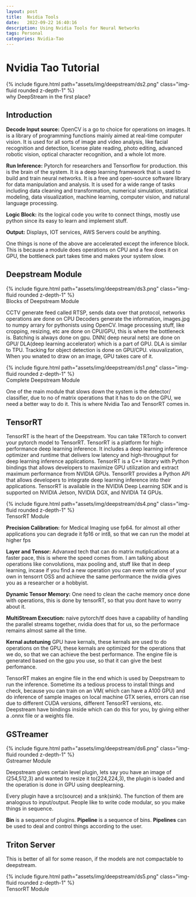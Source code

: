 ```yaml
---
layout: post
title:  Nvidia Tools
date:   2022-09-22 16:40:16
description: Using Nvidia Tools for Neural Networks 
tags: Personal
categories: Nvidia-Tao 
---
```



# Nvidia Tao Tutorial

<div class="row mt-3">
    <div class="col-sm mt-3 mt-md-0">
        {% include figure.html path="assets/img/deepstream/ds2.png" class="img-fluid rounded z-depth-1" %}
    </div>
</div>
<div class="caption">
  why DeepStream in the first place?
</div>


## Introduction
**Decode Input source:**
OpenCV is a go to choice for operations on images. It is a library of programming functions mainly aimed at real-time computer vision. It is used for all sorts of image and video analysis, like facial recognition and detection, license plate reading, photo editing, advanced robotic vision, optical character recognition, and a whole lot more.


**Run Inference:**
Pytorch for researchers and Tensorflow for production. this is the brain of the system. It is a deep learning framework that is used to build and train neural networks. It is a free and open-source software library for data manipulation and analysis. It is used for a wide range of tasks including data cleaning and transformation, numerical simulation, statistical modeling, data visualization, machine learning, computer vision, and natural language processing.


**Logic Block:**
its the logical code you write to connect things, mostly use python since its easy to learn and implement stuff.

**Output:**
Displays, IOT services, AWS Servers could be anything.


One things is none of the above are accelerated except the inference block. This is because a module does operations on CPU and a few does it on GPU, the bottleneck part takes time and makes your system slow.



## Deepstream Module


<div class="row mt-3">
    <div class="col-sm mt-3 mt-md-0">
        {% include figure.html path="assets/img/deepstream/ds3.png" class="img-fluid rounded z-depth-1" %}
    </div>
</div>
<div class="caption">
  Blocks of Deepstream Module
</div>


CCTV generate feed called RTSP, sends data over that protocol, networks operations are done on CPU
Decoders generate the information, images.jpg to numpy arrary for pythonists using OpenCV.
Image processing stuff, like cropping, resizing, etc are done on CPU/GPU, this is where the bottleneck is.
Batching is always done on gpu.
DNN( deep neural nets) are done on GPU/ DLA(deep learning accelerator) which is a part of GPU. DLA is similar to TPU.
Tracking for object detection is done on GPU/CPU.
visuvalization, When you wnated to draw on an image, GPU takes care of it.



<div class="row mt-3">
    <div class="col-sm mt-3 mt-md-0">
        {% include figure.html path="assets/img/deepstream/ds1.png" class="img-fluid rounded z-depth-1" %}
    </div>
</div>
<div class="caption">
  Complete Deepstream Module
</div>


One of the main module that slows down the system is the detector/ classifier, due to no of matrix operations that it has to do on the GPU, we need a better way to do it. This is where Nvidia Tao and TensorRT comes in.



## TensorRT 
TensorRT is the heart of the Deepstream. You can take TRTorch to convert your pytorch model to TensorRT. TensorRT is a platform for high-performance deep learning inference. It includes a deep learning inference optimizer and runtime that delivers low latency and high-throughput for deep learning inference applications. TensorRT is a C++ library with Python bindings that allows developers to maximize GPU utilization and extract maximum performance from NVIDIA GPUs. TensorRT provides a Python API that allows developers to integrate deep learning inference into their applications. TensorRT is available in the NVIDIA Deep Learning SDK and is supported on NVIDIA Jetson, NVIDIA DGX, and NVIDIA T4 GPUs.



<div class="row mt-3">
    <div class="col-sm mt-3 mt-md-0">
        {% include figure.html path="assets/img/deepstream/ds4.png" class="img-fluid rounded z-depth-1" %}
    </div>
</div>
<div class="caption">
    TensorRT Module
</div>


**Precision Calibration:**
for Medical Imaging use fp64.
for almost all other applications you can degrade it fp16 or int8, so that we can run the model at higher fps


**Layer and Tensor:**
Advanxed tech that can do matrix mutiplications at a faster pace, this is where the speed comes from. I am talking about operations like convolutions, max pooling and, stuff like that in deep learning, incase if you find a new operation you can even write one of your own in tensorrt OSS and achieve the same performance the nvidia gives you as a researcher or a hobbyist.


**Dynamic Tensor Memory:**
One need to clean the cache memory once done with operations, this is done by tensorRT, so that you dont have to worry about it.


**MultiStream Execution:**
naive pytorch/tf does have a capability of handling the parallel streams together, nvidia does that for us, so the performace remains almost same all the time.

**Kernal autotuning**
GPU have kernals, these kernals are used to do operations on the GPU, these kernals are optimized for the operations that we do, so that we can achieve the best performance.
The engine file is generated based on the gpu you use, so that it can give the best perfomance. 


TensorRT makes an engine file in the end which is used by Deepstream to run the inference. Sometime its a tedious process to install things and check, because you can train on an VM( which can have a A100 GPU) and do inference of sample images on local machine GTX series, errors can rise due to different CUDA versions, different TensorRT versions, etc. Deepstream have bindings inside which can do this for you, by giving either a .onnx file or a weights file.




## GSTreamer
<div class="row mt-3">
    <div class="col-sm mt-3 mt-md-0">
        {% include figure.html path="assets/img/deepstream/ds6.png" class="img-fluid rounded z-depth-1" %}
    </div>

</div>
<div class="caption">
    Gstreamer Module
</div>

Deepstream gives certain level plugin, lets say you have an image of (254,512,3) and wanted to resize it to(224,224,3), the plugin is loaded and the operation is done in  GPU using deeplearning.


Every plugin have a src(source) and a snk(sink). The function of them are analogous to input/output. People like to write code modular, so you make things in sequence.

**Bin** is a sequence of plugins.
**Pipeline** is a sequence of bins. **Pipelines** can be used to deal and control things according to the user.


## Triton Server
This is better of all for some reason, if the models are not compactable to deepstream.


<div class="row mt-3">
    <div class="col-sm mt-3 mt-md-0">
        {% include figure.html path="assets/img/deepstream/ds5.png" class="img-fluid rounded z-depth-1" %}
    </div>

</div>
<div class="caption">
    TensorRT Module
</div>


